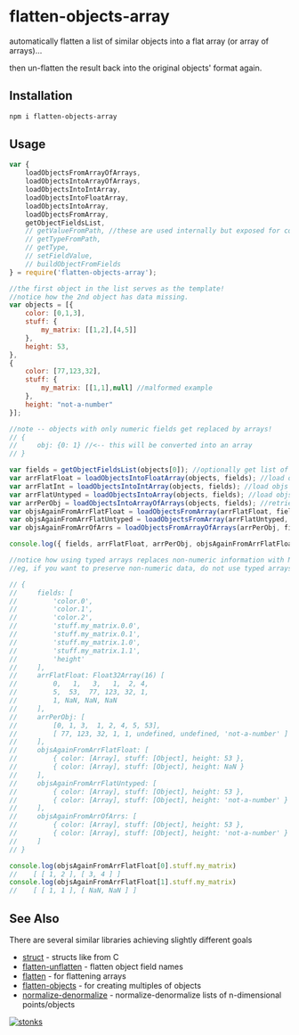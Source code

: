 # flatten-objects-array

automatically flatten a list of similar objects into a flat array (or array of arrays)... 

then un-flatten the result back into the original objects' format again.
## Installation

```sh
npm i flatten-objects-array
```

## Usage 

```javascript
var {
    loadObjectsFromArrayOfArrays,
    loadObjectsIntoArrayOfArrays,
    loadObjectsIntoIntArray,
    loadObjectsIntoFloatArray,
    loadObjectsIntoArray,
    loadObjectsFromArray,
    getObjectFieldsList,
    // getValueFromPath, //these are used internally but exposed for convenience
    // getTypeFromPath,
    // getType,
    // setFieldValue,
    // buildObjectFromFields
} = require('flatten-objects-array');

//the first object in the list serves as the template!
//notice how the 2nd object has data missing.
var objects = [{
    color: [0,1,3],
    stuff: {
        my_matrix: [[1,2],[4,5]]
    },
    height: 53,
},
{
    color: [77,123,32],
    stuff: {
        my_matrix: [[1,1],null] //malformed example
    },
    height: "not-a-number"
}];

//note -- objects with only numeric fields get replaced by arrays!
// {
//     obj: {0: 1} //<-- this will be converted into an array
// }

var fields = getObjectFieldsList(objects[0]); //optionally get list of fields like "field.subfield.etc"
var arrFlatFloat = loadObjectsIntoFloatArray(objects, fields); //load objs into float32 array [fields optional, auto-detected]
var arrFlatInt = loadObjectsIntoIntArray(objects, fields); //load objs into int32 array [fields optional, auto-detected]
var arrFlatUntyped = loadObjectsIntoArray(objects, fields); //load objs into untyped array [fields optional, auto-detected]
var arrPerObj = loadObjectsIntoArrayOfArrays(objects, fields); //retrieve a simple array per-object [fields optional, auto-detected]
var objsAgainFromArrFlatFloat = loadObjectsFromArray(arrFlatFloat, fields); //expand back into objects [fields required]
var objsAgainFromArrFlatUntyped = loadObjectsFromArray(arrFlatUntyped, fields); //expand back into objects [fields required]
var objsAgainFromArrOfArrs = loadObjectsFromArrayOfArrays(arrPerObj, fields); //expand back into objects [fields required]

console.log({ fields, arrFlatFloat, arrPerObj, objsAgainFromArrFlatFloat, objsAgainFromArrFlatUntyped, objsAgainFromArrOfArrs});

//notice how using typed arrays replaces non-numeric information with NaN.
//eg, if you want to preserve non-numeric data, do not use typed arrays

// {
//     fields: [
//         'color.0',
//         'color.1',
//         'color.2',
//         'stuff.my_matrix.0.0',
//         'stuff.my_matrix.0.1',
//         'stuff.my_matrix.1.0',
//         'stuff.my_matrix.1.1',
//         'height'
//     ],
//     arrFlatFloat: Float32Array(16) [
//         0,   1,   3,   1,  2, 4,
//         5,  53,  77, 123, 32, 1,
//         1, NaN, NaN, NaN
//     ],
//     arrPerObj: [
//         [0, 1, 3,  1, 2, 4, 5, 53],
//         [ 77, 123, 32, 1, 1, undefined, undefined, 'not-a-number' ]
//     ],
//     objsAgainFromArrFlatFloat: [
//         { color: [Array], stuff: [Object], height: 53 },
//         { color: [Array], stuff: [Object], height: NaN }
//     ],
//     objsAgainFromArrFlatUntyped: [
//         { color: [Array], stuff: [Object], height: 53 },
//         { color: [Array], stuff: [Object], height: 'not-a-number' }
//     ],
//     objsAgainFromArrOfArrs: [
//         { color: [Array], stuff: [Object], height: 53 },
//         { color: [Array], stuff: [Object], height: 'not-a-number' }
//     ]
// }

console.log(objsAgainFromArrFlatFloat[0].stuff.my_matrix)
//    [ [ 1, 2 ], [ 3, 4 ] ]
console.log(objsAgainFromArrFlatFloat[1].stuff.my_matrix)
//    [ [ 1, 1 ], [ NaN, NaN ] ]

```

## See Also

There are several similar libraries achieving slightly different goals

- [struct](https://www.npmjs.com/package/struct) - structs like from C
- [flatten-unflatten](https://www.npmjs.com/package/flatten-unflatten) - flatten object field names
- [flatten](https://www.npmjs.com/package/flatten) - for flattening arrays
- [flatten-objects](https://www.npmjs.com/package/flatten-objects) - for creating multiples of objects
- [normalize-denormalize](https://www.npmjs.com/package/normalize-denormalize) - normalize-denormalize lists of  n-dimensional points/objects

[![stonks](https://i.imgur.com/UpDxbfe.png)](https://www.npmjs.com/~stonkpunk)



